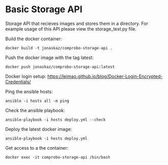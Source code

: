 # Basic Storage API

Storage API that recieves images and stores them in a directory. For example usage of this API please view the storage_test.py file.

Build the docker container:
```
docker build -t jonaskaz/comprobo-storage-api .
```
Push the docker image with the tag latest:
```
docker push jonaskaz/comprobo-storage-api:latest
```

Docker login setup:
https://leimao.github.io/blog/Docker-Login-Encrypted-Credentials/


Ping the ansible hosts:
```
ansible -i hosts all -m ping
```
Check the ansible playbook:
```
ansible-playbook -i hosts deploy.yml --check
```
Deploy the latest docker image:
```
ansible-playbook -i hosts deploy.yml
```
Get access to a the container:
```
docker exec -it comprobo-storage-api /bin/bash
```

